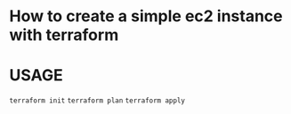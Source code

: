 # How to create a simple ec2 instance with terraform


# USAGE

```terraform init```
```terraform plan```
```terraform apply```
